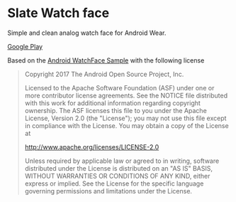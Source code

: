 Slate Watch face
==============

Simple and clean analog watch face for Android Wear.

[Google Play](https://play.google.com/store/apps/details?id=ca.joshstagg.slate)

Based on the [Android WatchFace Sample](https://github.com/googlesamples/android-WatchFace) with the following license

> Copyright 2017 The Android Open Source Project, Inc.
>
> Licensed to the Apache Software Foundation (ASF) under one or more contributor
> license agreements.  See the NOTICE file distributed with this work for
> additional information regarding copyright ownership.  The ASF licenses this
> file to you under the Apache License, Version 2.0 (the "License"); you may not
> use this file except in compliance with the License.  You may obtain a copy of
> the License at
>
> http://www.apache.org/licenses/LICENSE-2.0
>
> Unless required by applicable law or agreed to in writing, software
> distributed under the License is distributed on an "AS IS" BASIS, WITHOUT
> WARRANTIES OR CONDITIONS OF ANY KIND, either express or implied.  See the
> License for the specific language governing permissions and limitations under
> the License.

